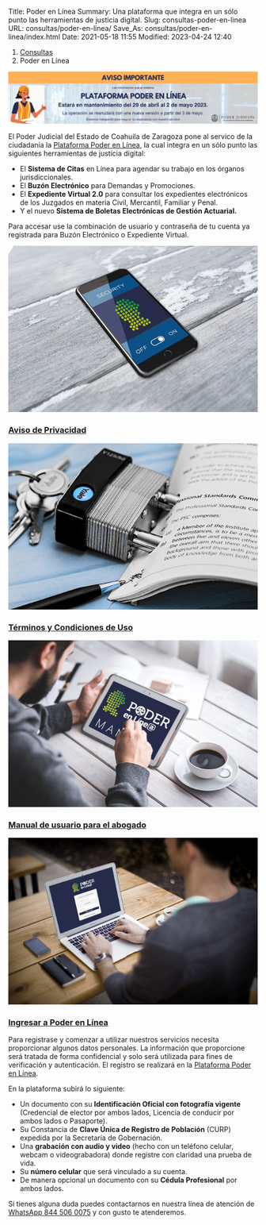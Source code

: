 Title: Poder en Línea
Summary: Una plataforma que integra en un sólo punto las herramientas de justicia digital.
Slug: consultas-poder-en-linea
URL: consultas/poder-en-linea/
Save_As: consultas/poder-en-linea/index.html
Date: 2021-05-18 11:55
Modified: 2023-04-24 12:40


<nav aria-label="breadcrumb">
<ol class="breadcrumb">
<li class="breadcrumb-item"><a href="../">Consultas</a></li>
<li class="breadcrumb-item active" aria-current="page">Poder en Línea</li>
</ol>
</nav>

<img class="img-fluid imgaviso" src="poder-en-linea-04-24-aviso-importante.png">

El Poder Judicial del Estado de Coahuila de Zaragoza pone al servico de la ciudadanía la [Plataforma Poder en Línea](https://poderenlinea.pjecz.gob.mx/), la cual integra en un sólo punto las siguientes herramientas de justicia digital:

- El **Sistema de Citas** en Línea para agendar su trabajo en los órganos jurisdiccionales.
- El **Buzón Electrónico** para Demandas y Promociones.
- El **Expediente Virtual 2.0** para consultar los expedientes electrónicos de los Juzgados en materia Civil, Mercantil, Familiar y Penal.
- Y el nuevo **Sistema de Boletas Electrónicas de Gestión Actuarial.**

Para accesar use la combinación de usuario y contraseña de tu cuenta ya registrada para Buzón Electrónico o Expediente Virtual.

<div class="container pt-4 pb-2">
    <div class="row">
        <div class="col-md-3">
            <div class="card destacados-card mb-2">
                <a href="aviso-de-privacidad.html"><img class="card-img-top" src="imagen-aviso-de-privacidad.jpg"></a>
                <div class="card-body">
                    <a href="aviso-de-privacidad.html"><h3 class="card-title mb-0">Aviso de Privacidad</h3></a>
                </div>
            </div>
        </div>
        <div class="col-md-3">
            <div class="card destacados-card mb-2">
                <a href="terminos-condiciones.html"><img class="card-img-top" src="imagen-terminos-condiciones.jpg"></a>
                <div class="card-body">
                    <a href="terminos-condiciones.html"><h3 class="card-title mb-0">Términos y Condiciones de Uso</h3></a>
                </div>
            </div>
        </div>
        <div class="col-md-3">
            <div class="card destacados-card mb-2">
                <a href="https://storage.googleapis.com/pjecz-gob-mx/Consultas/Poder%20en%20Linea/Manual%20de%20usuario%20Poder%20en%20linea.pdf" target="_blank"><img class="card-img-top" src="imagen-manual.jpg"></a>
                <div class="card-body">
                    <a href="https://storage.googleapis.com/pjecz-gob-mx/Consultas/Poder%20en%20Linea/Manual%20de%20usuario%20Poder%20en%20linea.pdf" target="_blank"><h3 class="card-title mb-0">Manual de usuario para el abogado</h3></a>
                </div>
            </div>
        </div>
        <div class="col-md-3">
            <div class="card destacados-card mb-2">
                <a href="https://poderenlinea.pjecz.gob.mx/" target="_blank"><img class="card-img-top" src="imagen-acceso-poder-en-linea.jpg"></a>
                <div class="card-body">
                    <a href="https://poderenlinea.pjecz.gob.mx/" target="_blank"><h3 class="card-title mb-0">Ingresar a Poder en Línea</h3></a>
                </div>
            </div>
        </div>
    </div>
</div>

Para registrase y comenzar a utilizar nuestros servicios necesita proporcionar algunos datos personales. La información que proporcione será tratada de forma confidencial y solo será utilizada para fines de verificación y autenticación. El registro se realizará en la [Plataforma Poder en Línea](https://poderenlinea.pjecz.gob.mx/).

En la plataforma subirá lo siguiente:

- Un documento con su **Identificación Oficial con fotografía vigente** (Credencial de elector por ambos lados, Licencia de conducir por ambos lados o Pasaporte).
- Su Constancia de **Clave Única de Registro de Población** (CURP) expedida por la Secretaría de Gobernación.
- Una **grabación con audio y video** (hecho con un teléfono celular, webcam o videograbadora) donde registre con claridad una prueba de vida.
- Su **número celular** que será vinculado a su cuenta.
- De manera opcional un documento con su **Cédula Profesional** por ambos lados.

Si tienes alguna duda puedes contactarnos en nuestra línea de atención de [WhatsApp 844 506 0075](https://wa.me/528445060075) y con gusto te atenderemos.
